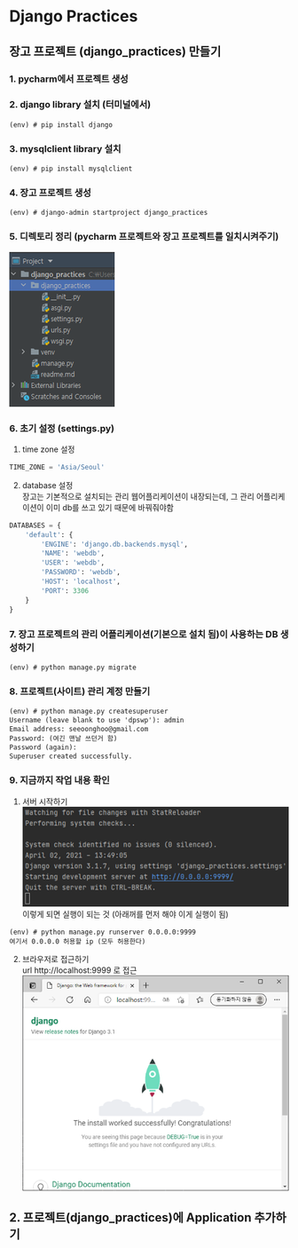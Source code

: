 # Django Practices

## 장고 프로젝트 (django_practices) 만들기

### 1. pycharm에서 프로젝트 생성

### 2. django library 설치 (터미널에서)
````shell
(env) # pip install django
````
### 3. mysqlclient library 설치
```shell
(env) # pip install mysqlclient
```

### 4. 장고 프로젝트 생성
```shell
(env) # django-admin startproject django_practices
```

### 5. 디렉토리 정리 (pycharm 프로젝트와 장고 프로젝트를 일치시켜주기)

![img.png](img.png)

### 6. 초기 설정 (settings.py)
1) time zone 설정
```python
TIME_ZONE = 'Asia/Seoul'
```
2) database 설정<br>
    장고는 기본적으로 설치되는 관리 웹어플리케이션이 내장되는데, 그 관리 어플리케이션이
    이미 db를 쓰고 있기 때문에 바꿔줘야함
```python
DATABASES = {
    'default': {
        'ENGINE': 'django.db.backends.mysql',
        'NAME': 'webdb',
        'USER': 'webdb',
        'PASSWORD': 'webdb',
        'HOST': 'localhost',
        'PORT': 3306
    }
}
```

### 7. 장고 프로젝트의 관리 어플리케이션(기본으로 설치 됨)이 사용하는 DB 생성하기
```shell
(env) # python manage.py migrate
```

### 8. 프로젝트(사이트) 관리 계정 만들기
```shell
(env) # python manage.py createsuperuser
Username (leave blank to use 'dpswp'): admin
Email address: seeoonghoo@gmail.com
Password: (여긴 맨날 쓰던거 함)
Password (again):
Superuser created successfully.
```

### 9. 지금까지 작업 내용 확인
1) 서버 시작하기<br>
    ![img_1.png](img_1.png) <BR>
    이렇게 되면 실행이 되는 것 (아래꺼를 먼저 해야 이게 실행이 됨)
```shell
(env) # python manage.py runserver 0.0.0.0:9999
여기서 0.0.0.0 허용할 ip (모두 허용한다)
```


2) 브라우저로 접근하기 <br>
url http://localhost:9999 로 접근
   ![img_2.png](img_2.png)
   
## 2. 프로젝트(django_practices)에 Application 추가하기